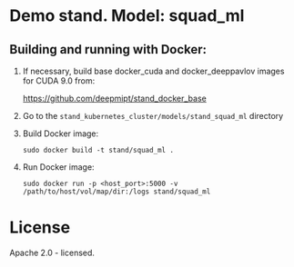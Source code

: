 # Demo stand. Model: squad_ml

## Building and running with Docker:
1. If necessary, build base docker_cuda and docker_deeppavlov images for CUDA 9.0 from:

   https://github.com/deepmipt/stand_docker_base
  
2. Go to the `stand_kubernetes_cluster/models/stand_squad_ml` directory

3. Build Docker image:
   ```
   sudo docker build -t stand/squad_ml .
   ```
4. Run Docker image:
   ```
   sudo docker run -p <host_port>:5000 -v /path/to/host/vol/map/dir:/logs stand/squad_ml
   ```

# License

Apache 2.0 - licensed.